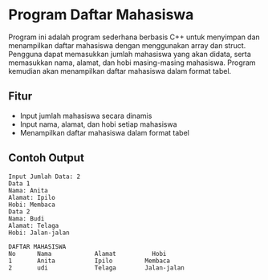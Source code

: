 # Program Daftar Mahasiswa

Program ini adalah program sederhana berbasis C++ untuk menyimpan dan menampilkan daftar mahasiswa dengan menggunakan array dan struct. Pengguna dapat memasukkan jumlah mahasiswa yang akan didata, serta memasukkan nama, alamat, dan hobi masing-masing mahasiswa. Program kemudian akan menampilkan daftar mahasiswa dalam format tabel.

## Fitur

- Input jumlah mahasiswa secara dinamis
- Input nama, alamat, dan hobi setiap mahasiswa
- Menampilkan daftar mahasiswa dalam format tabel

## Contoh Output
```
Input Jumlah Data: 2
Data 1
Nama: Anita
Alamat: Ipilo
Hobi: Membaca
Data 2
Nama: Budi
Alamat: Telaga
Hobi: Jalan-jalan

DAFTAR MAHASISWA
No      Nama            Alamat          Hobi
1       Anita           Ipilo         Membaca
2       udi             Telaga        Jalan-jalan
```
